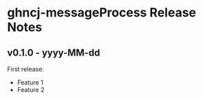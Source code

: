 # ghncj-messageProcess Release Notes

## v0.1.0 - yyyy-MM-dd

First release:

- Feature 1
- Feature 2

